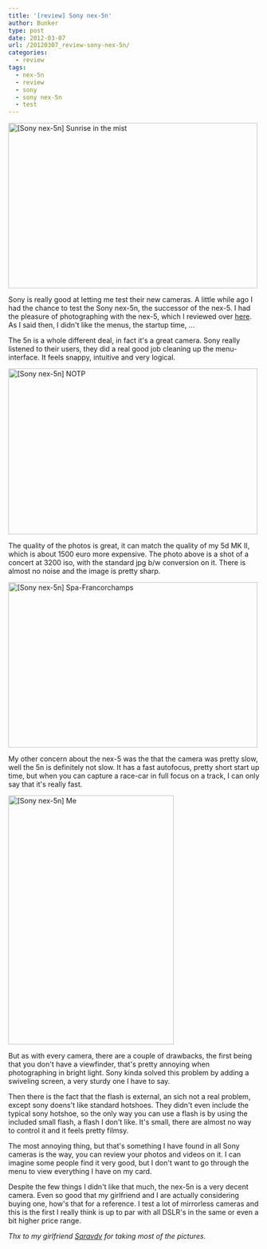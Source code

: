 ```yaml
---
title: '[review] Sony nex-5n'
author: Bunker
type: post
date: 2012-03-07
url: /20120307_review-sony-nex-5n/
categories:
  - review
tags:
  - nex-5n
  - review
  - sony
  - sony nex-5n
  - test
---
```

[<img src="http://farm8.staticflickr.com/7056/6815151696_ddc8e7af7d.jpg" width="500" height="332" alt="[Sony nex-5n] Sunrise in the mist" />][1]

Sony is really good at letting me test their new cameras. A little while ago I had the chance to test the Sony nex-5n, the successor of the nex-5. I had the pleasure of photographing with the nex-5, which I reviewed over <a href="http://www.achter.be/20101003_sony-nx-5-hands-on-review/" title="Sony Nex-5, hands-on Review" rel="me">here</a>. As I said then, I didn't like the menus, the startup time, &#8230;

The 5n is a whole different deal, in fact it's a great camera. Sony really listened to their users, they did a real good job cleaning up the menu-interface. It feels snappy, intuitive and very logical.

[<img src="http://farm8.staticflickr.com/7038/6815149410_1aaa5d034e.jpg" width="500" height="333" alt="[Sony nex-5n] NOTP" />][2]

The quality of the photos is great, it can match the quality of my 5d MK II, which is about 1500 euro more expensive. The photo above is a shot of a concert at 3200 iso, with the standard jpg b/w conversion on it. There is almost no noise and the image is pretty sharp.

[<img src="http://farm8.staticflickr.com/7204/6961267217_844a8bc86d.jpg" width="500" height="332" alt="[Sony nex-5n] Spa-Francorchamps" />][3]

My other concern about the nex-5 was the that the camera was pretty slow, well the 5n is definitely not slow. It has a fast autofocus, pretty short start up time, but when you can capture a race-car in full focus on a track, I can only say that it's really fast.

[<img src="http://farm8.staticflickr.com/7208/6815150124_ebb4faab7d.jpg" width="332" height="500" alt="[Sony nex-5n] Me" />][4]

But as with every camera, there are a couple of drawbacks, the first being that you don't have a viewfinder, that's pretty annoying when photographing in bright light. Sony kinda solved this problem by adding a swiveling screen, a very sturdy one I have to say.

Then there is the fact that the flash is external, an sich not a real problem, except sony doens't like standard hotshoes. They didn't even include the typical sony hotshoe, so the only way you can use a flash is by using the included small flash, a flash I don't like. It's small, there are almost no way to control it and it feels pretty filmsy.

The most annoying thing, but that's something I have found in all Sony cameras is the way, you can review your photos and videos on it. I can imagine some people find it very good, but I don't want to go through the menu to view everything I have on my card.

Despite the few things I didn't like that much, the nex-5n is a very decent camera. Even so good that my girlfriend and I are actually considering buying one, how's that for a reference. I test a lot of mirrorless cameras and this is the first I really think is up to par with all DSLR's in the same or even a bit higher price range.

_Thx to my girlfriend <a href="http://www.saravdv.be" title="There are no endings, only new beginnings" rel="contact, friend">Saravdv</a> for taking most of the pictures._

 [1]: http://www.flickr.com/photos/loneblackrider/6815151696/ "[Sony nex-5n] Sunrise in the mist by PitsLamp photography, on Flickr"
 [2]: http://www.flickr.com/photos/loneblackrider/6815149410/ "[Sony nex-5n] NOTP by PitsLamp photography, on Flickr"
 [3]: http://www.flickr.com/photos/loneblackrider/6961267217/ "[Sony nex-5n] Spa-Francorchamps by PitsLamp photography, on Flickr"
 [4]: http://www.flickr.com/photos/loneblackrider/6815150124/ "[Sony nex-5n] Me by PitsLamp photography, on Flickr"